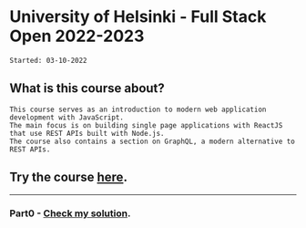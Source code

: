 # University of Helsinki - Full Stack Open 2022-2023
<code>Started: 03-10-2022</code>

## What is this course about?
~~~
This course serves as an introduction to modern web application development with JavaScript. 
The main focus is on building single page applications with ReactJS that use REST APIs built with Node.js. 
The course also contains a section on GraphQL, a modern alternative to REST APIs.
~~~

## Try the course [here](https://fullstackopen.com/en/).

---

### Part0 - [Check my solution](https://github.com/AitorSantaeugenia/FullStackOpen/tree/master/Part0).
